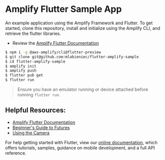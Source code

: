 # Amplify Flutter Sample App

An example application using the Amplify Framework and Flutter. To get started, clone this repository, install and initialize using the Amplify CLI, and retrieve the flutter libraries.

 - Review the [Amplify Flutter Documentation](https://docs.amplify.aws/lib/project-setup/prereq/q/platform/flutter)

```bash
$ npm i -g @aws-amplify/cli@flutter-preview
$ git clone git@github.com:mlabieniec/flutter-amplify-sample
$ cd flutter-amplify-sample
$ amplify init
$ amplify push
$ flutter pub get
$ flutter run
```

> Ensure you have an emulator running or device attached before running `flutter run`.

## Helpful Resources:

- [Amplify Flutter Documentation](https://docs.amplify.aws/lib/project-setup/prereq/q/platform/flutter)
- [Beginner's Guide to Futures](https://medium.com/flutter-community/a-guide-to-using-futures-in-flutter-for-beginners-ebeddfbfb967)
- [Using the Camera](https://flutter.dev/docs/cookbook/plugins/picture-using-camera#complete-example)

For help getting started with Flutter, view our
[online documentation](https://flutter.dev/docs), which offers tutorials,
samples, guidance on mobile development, and a full API reference.

